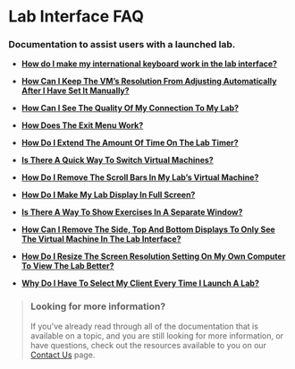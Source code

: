 # Lab Interface FAQ

### Documentation to assist users with a launched lab. 

- [**How do I make my international keyboard work in the lab interface?**](lab-interface-faqs/how-do-i-make-my-international-keyboard-work-in-the-lab-interface.md)

- [**How Can I Keep The VM’s Resolution From Adjusting Automatically After I Have Set It Manually?**](lab-interface-faqs/how-can-i-keep-the-vms-resolution-from-adjusting-automatically-after-i-have-set-it-manuall.md)

- [**How Can I See The Quality Of My Connection To My Lab?**](lab-interface-faqs/how-can-i-see-the-quality-of-my-connection-to-my-lab.md)

- [**How Does The Exit Menu Work?**](lab-interface-faqs/how-does-the-exit-menu-work.md)

- [**How Do I Extend The Amount Of Time On The Lab Timer?**](lab-interface-faqs/how-do-i-extend-the-amount-of-time-on-the-lab-timer.md)

- [**Is There A Quick Way To Switch Virtual Machines?**](lab-interface-faqs/is-there-a-quick-way-to-switch-virtual-machines.md)

- [**How Do I Remove The Scroll Bars In My Lab’s Virtual Machine?**](lab-interface-faqs/how-do-i-remove-the-scroll-bars-in-my-labs-virtual-machine.md)

- [**How Do I Make My Lab Display In Full Screen?**](lab-interface-faqs/how-do-i-make-my-lab-display-in-full-screen.md)

- [**Is There A Way To Show Exercises In A Separate Window?**](lab-interface-faqs/is-there-a-way-to-show-exercises-in-a-separate-window.md)

- [**How Can I Remove The Side, Top And Bottom Displays To Only See The Virtual Machine In The Lab Interface?**](lab-interface-faqs/how-can-i-remove-the-side-top-and-bottom-displays-to-only-see-the-virtual-machine-in-the-lab-interface.md)

- [**How Do I Resize The Screen Resolution Setting On My Own Computer To View The Lab Better?**](lab-interface-faqs/how-do-i-resize-the-screen-resolution-setting-on-my-own-computer-to-view-the-lab-better.md)

- [**Why Do I Have To Select My Client Every Time I Launch A Lab?**](lab-interface-faqs/why-do-i-have-to-select-my-client-every-time-i-launch-a-lab.md)

> ### Looking for more information?
>
>If you've already read through all of the documentation that is available on a topic, and you are still looking for more information, or have questions, check out the resources available to you on our [Contact Us](/contact-us.md) page.
